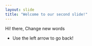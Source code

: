 ```yaml
---
layout: slide
title: "Welcome to our second slide!"
---
```

Hi! there, Change new words
* Use the left arrow to go back!

